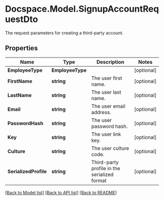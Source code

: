# Docspace.Model.SignupAccountRequestDto
The request parameters for creating a third-party account.

## Properties

Name | Type | Description | Notes
------------ | ------------- | ------------- | -------------
**EmployeeType** | **EmployeeType** |  | [optional] 
**FirstName** | **string** | The user first name. | [optional] 
**LastName** | **string** | The user last name. | [optional] 
**Email** | **string** | The user email address. | [optional] 
**PasswordHash** | **string** | The user password hash. | [optional] 
**Key** | **string** | The user link key. | [optional] 
**Culture** | **string** | The user culture code. | [optional] 
**SerializedProfile** | **string** | Third-party profile in the serialized format | [optional] 

[[Back to Model list]](../README.md#documentation-for-models) [[Back to API list]](../README.md#documentation-for-api-endpoints) [[Back to README]](../README.md)

